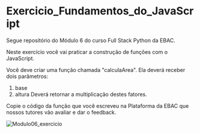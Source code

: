 # Exercicio_Fundamentos_do_JavaScript
Segue repositório do Módulo 6 do curso Full Stack Python da EBAC.

Neste exercício você vai praticar a construção de funções com o JavaScript.

Você deve criar uma função chamada "calculaArea".
Ela deverá receber dois parâmetros:
1) base
2) altura
Deverá retornar a multiplicação destes fatores.

Copie o código da função que você escreveu na Plataforma da EBAC que nossos tutores vão avaliar e dar o feedback.

![Modulo06_exercicio](https://github.com/user-attachments/assets/988abfbf-e718-455b-be67-b5e56bc37f15)
